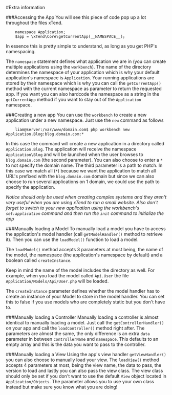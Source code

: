 #Extra information

###Accessing the App
You will see this piece of code pop up a lot throughout the files xTend.

```
    namespace Application;
    $app = \xTend\Core\getCurrentApp(__NAMESPACE__);
```

In essence this is pretty simple to understand, as long as
you get PHP's namespacing.

The `namespace` statement defines what application we are  in (you can create multiple applications using the `workbench`). The name of the directory determines the namespace of your application which is why your default application's namespace is `Application`. Your running applications are stored by their namespace which is why you can call the `getCurrentApp()` method with the current namespace as parameter to return the requested app. If you want you can also hardcode the namespace as a string in the `getCurrentApp` method if you want to stay out of the `Application` namespace.

###Creating a new app
You can use the `workbench` to create a new application under a new namespace. Just use the `new` command as follows
```
    liam@server:/var/www/domain.com$ php workbench new Application.Blog:blog.domain.com:*
```

In this case the command will create a new application in a directory called `Application.Blog`. The application will receive the namespace `Application\Blog` and will be launched when the user browses to `blog.domain.com` (the second parameter). You can also choose to enter a `*` to not specify the domain name. The third parameter is a path to match. In this case we match all (`*`) because we want the application to match all URL's prefixed with the `blog.domain.com` domain but since we can also choose to run several applications on 1 domain, we could use the path to specify the application.

*Notice should only be used when creating complex systems and they aren't very useful when you are using xTend to run a small website. Also don't forget to switch to your new application using the workbench's `set:application` command and then run the `init` command to initialize the app*

###Manually loading a Model
To manually load a model you have to access the application's model handler (call `getModelHandler()` method to retrieve it). Then you can use the `loadModel()` function to load a model.  

The `loadModel()` method accepts 3 parameters at most being, the name of the model, the namespace (the application's namespace by default) and a boolean called `createInstance`.  

Keep in mind the name of the model includes the directory as well. For example, when you load the model called `Api.User` the file `Application/Models/Api/User.php` will be loaded.

The `createInstance` parameter defines whether the model handler has to create an instance of your Model to store in the model handler. You can set this to false if you use models who are completely static but you don't have to.

###Manually loading a Controller
Manually loading a controller is almost identical to manually loading a model. Just call the `getControllerHandler()` on your app and call the `loadController()` method right after. The parameters are almost the same, the only difference is an extra `data` parameter in between `controllerName` and `namespace`. This defaults to an empty array and this is the data you want to pass to the controller.

###Manually loading a View
Using the app's view handler `getViewHandler()` you can also choose to manually load your view. The `loadView()` method accepts 4 parameters at most, being the view name, the data to pass, the version to load and lastly you can also pass the view class. The view class should only be set if you don't want to use the default `View` object located in `Application/Objects`. The parameter allows you to use your own class instead but make sure you know what you are doing!
